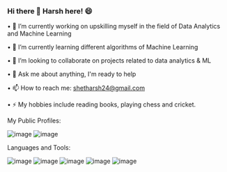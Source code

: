 ### Hi there 👋 Harsh here! :smile:

<!--
**shetharsh24/shetharsh24** is a ✨ _special_ ✨ repository because its `README.md` (this file) appears on your GitHub profile.
Here are some ideas to get you started:
-->
•	🔭 I’m currently working on upskilling myself in the field of Data Analytics and Machine Learning

•	🌱 I’m currently learning different algorithms of Machine Learning

•	👯 I’m looking to collaborate on projects related to data analytics & ML

•	💬 Ask me about anything, I'm ready to help

•	📫 How to reach me: shetharsh24@gmail.com

•	⚡ My hobbies include reading books, playing chess and cricket.

My Public Profiles:

![image](https://user-images.githubusercontent.com/69078745/136386385-d817ba82-c5be-44d4-b1e6-13a76a9541b9.png)
![image](https://user-images.githubusercontent.com/69078745/136388538-fc74b14b-cc20-417d-966d-cf46dd304387.png)

Languages and Tools:

![image](https://user-images.githubusercontent.com/69078745/136390217-0cd3efdf-b91d-4ede-8ad0-bca4cda3af7f.png)
![image](https://user-images.githubusercontent.com/69078745/136390242-600add74-ed40-4fb6-ba29-30ec9fabd999.png)
![image](https://user-images.githubusercontent.com/69078745/136390251-f1ef5c4a-55ec-4892-9051-f87103579106.png)
![image](https://user-images.githubusercontent.com/69078745/136390908-50d7c279-c4b1-4b78-957a-3ea0164e7ac9.png)
![image](https://user-images.githubusercontent.com/69078745/136391011-cde3e261-e4ee-4da8-b551-dc6d382e68e6.png)


